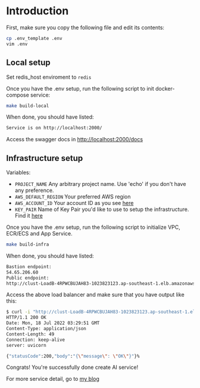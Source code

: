 # Introduction

First, make sure you copy the following file and edit its contents:

```bash
cp .env_template .env
vim .env
```

## Local setup

Set redis_host enviroment to `redis`

Once you have the .env setup, run the following script to init docker-compose service:

```bash
make build-local
```

When done, you should have listed:

```bash
Service is on http://localhost:2000/
```

Access the swagger docs in <http://localhost:2000/docs>

## Infrastructure setup

Variables:

* `PROJECT_NAME` Any arbitrary project name.  Use 'echo' if you don't have any preference.
* `AWS_DEFAULT_REGION` Your preferred AWS region
* `AWS_ACCOUNT_ID` Your account ID as you see [here](https://console.aws.amazon.com/billing/home?#/account)
* `KEY_PAIR` Name of Key Pair you'd like to use to setup the infrastructure. Find it [here](https://ap-northeast-1.console.aws.amazon.com/ec2/v2/home#KeyPairs)

Once you have the .env setup, run the following script to initialize VPC, ECR/ECS and App Service.

```bash
make build-infra
```

When done, you should have listed:

```bash
Bastion endpoint:
54.65.206.60
Public endpoint:
http://clust-LoadB-4RPWCBUJAH83-1023823123.ap-southeast-1.elb.amazonaws.com
```

Access the above load balancer and make sure that you have output like this:

```bash
$ curl -i "http://clust-LoadB-4RPWCBUJAH83-1023823123.ap-southeast-1.elb.amazonaws.com"
HTTP/1.1 200 OK
Date: Mon, 18 Jul 2022 03:29:51 GMT
Content-Type: application/json
Content-Length: 49
Connection: keep-alive
server: uvicorn

{"statusCode":200,"body":"{\"message\": \"OK\"}"}%
```

Congrats! You're successfully done create AI service!

For more service detail, go to [my blog](https://haicheviet.com)
